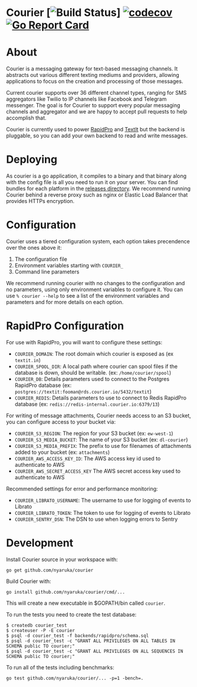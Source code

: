 # Courier [![Build Status](https://github.com/nyaruka/courier/workflows/CI/badge.svg)] [![codecov](https://codecov.io/gh/nyaruka/courier/branch/master/graph/badge.svg)](https://codecov.io/gh/nyaruka/courier) [![Go Report Card](https://goreportcard.com/badge/github.com/nyaruka/courier)](https://goreportcard.com/report/github.com/nyaruka/courier) 

# About 

Courier is a messaging gateway for text-based messaging channels. It abstracts out various different
texting mediums and providers, allowing applications to focus on the creation and processing of those messages.

Current courier supports over 36 different channel types, ranging for SMS aggregators like Twilio to
IP channels like Facebook and Telegram messenger. The goal is for Courier to support every popular
messaging channels and aggregator and we are happy to accept pull requests to help accomplish that.

Courier is currently used to power [RapidPro](https://rapidpro.io) and [TextIt](https://textit.in)
but the backend is pluggable, so you can add your own backend to read and write messages.

# Deploying

As courier is a go application, it compiles to a binary and that binary along with the config file is all
you need to run it on your server. You can find bundles for each platform in the
[releases directory](https://github.com/nyaruka/courier/releases). We recommend running Courier
behind a reverse proxy such as nginx or Elastic Load Balancer that provides HTTPs encryption.

# Configuration

Courier uses a tiered configuration system, each option takes precendence over the ones above it:
 1. The configuration file
 2. Environment variables starting with `COURIER_` 
 3. Command line parameters

We recommend running courier with no changes to the configuration and no parameters, using only
environment variables to configure it. You can use `% courier --help` to see a list of the
environment variables and parameters and for more details on each option.

# RapidPro Configuration

For use with RapidPro, you will want to configure these settings:

 * `COURIER_DOMAIN`: The root domain which courier is exposed as (ex `textit.in`)
 * `COURIER_SPOOL_DIR`: A local path where courier can spool files if the database is down, should be writable. (ex: `/home/courier/spool`)
 * `COURIER_DB`: Details parameters used to connect to the Postgres RapidPro database (ex: `postgres://textit:fooman@rds.courier.io/5432/textit`)
 * `COURIER_REDIS`: Details parameters to use to connect to Redis RapidPro database (ex: `redis://redis-internal.courier.io:6379/13`)
 
For writing of message attachments, Courier needs access to an S3 bucket, you can configure access to your bucket via:

 * `COURIER_S3_REGION`: The region for your S3 bucket (ex: `ew-west-1`)
 * `COURIER_S3_MEDIA_BUCKET`: The name of your S3 bucket (ex: `dl-courier`)
 * `COURIER_S3_MEDIA_PREFIX`: The prefix to use for filenames of attachments added to your bucket (ex: `attachments`)
 * `COURIER_AWS_ACCESS_KEY_ID`: The AWS access key id used to authenticate to AWS
 * `COURIER_AWS_SECRET_ACCESS_KEY` The AWS secret access key used to authenticate to AWS

Recommended settings for error and performance monitoring:

 * `COURIER_LIBRATO_USERNAME`: The username to use for logging of events to Librato
 * `COURIER_LIBRATO_TOKEN`: The token to use for logging of events to Librato
 * `COURIER_SENTRY_DSN`: The DSN to use when logging errors to Sentry

# Development

Install Courier source in your workspace with:

```
go get github.com/nyaruka/courier
```

Build Courier with:

```
go install github.com/nyaruka/courier/cmd/...
```

This will create a new executable in $GOPATH/bin called `courier`. 

To run the tests you need to create the test database:

```
$ createdb courier_test
$ createuser -P -E courier
$ psql -d courier_test -f backends/rapidpro/schema.sql
$ psql -d courier_test -c "GRANT ALL PRIVILEGES ON ALL TABLES IN SCHEMA public TO courier;"
$ psql -d courier_test -c "GRANT ALL PRIVILEGES ON ALL SEQUENCES IN SCHEMA public TO courier;"
```

To run all of the tests including benchmarks:

```
go test github.com/nyaruka/courier/... -p=1 -bench=.
```
